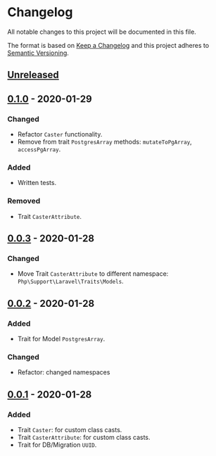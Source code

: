 # Changelog
All notable changes to this project will be documented in this file.

The format is based on [Keep a Changelog][keepachangelog]
and this project adheres to [Semantic Versioning][semver].


## [Unreleased]

## [0.1.0] - 2020-01-29
### Changed
- Refactor `Caster` functionality.
- Remove from trait `PostgresArray` methods: `mutateToPgArray`, `accessPgArray`.

### Added
- Written tests.

### Removed
- Trait `CasterAttribute`.


## [0.0.3] - 2020-01-28
### Changed
- Move Trait `CasterAttribute` to different namespace: `Php\Support\Laravel\Traits\Models`.

## [0.0.2] - 2020-01-28
### Added
- Trait for Model `PostgresArray`.

### Changed
- Refactor: changed namespaces

## [0.0.1] - 2020-01-28
### Added
- Trait `Caster`: for custom class casts. 
- Trait `CasterAttribute`: for custom class casts. 
- Trait for DB/Migration `UUID`. 

[Unreleased]: https://github.com/efureev/laravel-support/compare/v0.0.2...HEAD
[0.1.0]: https://github.com/efureev/laravel-support/compare/v0.0.3...v0.1.0
[0.0.3]: https://github.com/efureev/laravel-support/compare/v0.0.2...v0.0.3
[0.0.2]: https://github.com/efureev/laravel-support/compare/v0.0.1...v0.0.2
[0.0.1]: https://github.com/efureev/laravel-support/releases/tag/v0.0.1

[keepachangelog]:https://keepachangelog.com/en/1.1.0/
[semver]:https://semver.org/spec/v2.0.0.html
